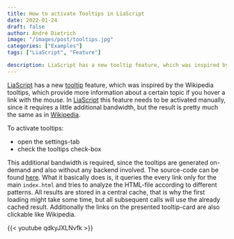 ```yaml
---
title: How to activate Tooltips in LiaScript
date: 2022-01-24
draft: false
author: André Dietrich
image: "/images/post/tooltips.jpg"
categories: ["Examples"]
tags: ["LiaScript", "Feature"]

description: LiaScript has a new tooltip feature, which was inspired by the Wikipedia tooltips, which provide more information about a certain topic if you hover a link with the mouse.
---
```



[LiaScript](https://liascript.github.io) has a new [tooltip](https://en.wikipedia.org/wiki/Tooltip) feature, which was inspired by the Wikipedia tooltips, which provide more information about a certain topic if you hover a link with the mouse. In [LiaScript](https://liascript.github.io) this feature needs to be activated manually, since it requires a little additional bandwidth, but the result is pretty much the same as in [Wikipedia](https://en.wikipedia.org/wiki/Wikipedia). 

To activate tooltips:

- open the settings-tab
- check the tooltips check-box

This additional bandwidth is required, since the tooltips are generated on-demand and also without any backend involved. The source-code can be found [here](https://github.com/LiaScript/LiaScript/tree/development/src/typescript/webcomponents/tooltip). What it basically does is, it queries the every link only for the main `index.html` and tries to analyze the HTML-file according to different patterns. All results are stored in a central cache, that is why the first loading might take some time, but all subsequent calls will use the already cached result. Additionally the links on the presented tooltip-card are also clickable like Wikipedia.

{{< youtube qdkyJXLNvfk >}}
